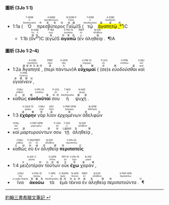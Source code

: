 #### 圖析 (3Jo 1:1)

- <rt>1:1a</rt> (<RUBY><ruby><ruby>Ὁ<rt>the/this/who</rt></ruby><rt>ὁ</rt></ruby><rt>T-NSM</rt></RUBY> <RUBY><ruby><ruby>πρεσβύτερος<rt>作長老的</rt></ruby><rt>πρεσβύτερος</rt></ruby><rt>A-NSM</rt></RUBY> <RUBY><ruby><ruby>Γαΐῳ<rt>該猶</rt></ruby><rt>Γάϊος</rt></ruby><rt>N-DSM-P</rt></RUBY>)S (<RUBY><ruby><ruby>τῷ<rt>the/this/who</rt></ruby><rt>ὁ</rt></ruby><rt>T-DSM</rt></RUBY> <RUBY><ruby><ruby><mark>ἀγαπητῷ ,°¹</mark><rt>親愛的</rt></ruby><rt>ἀγαπητός</rt></ruby><rt>A-DSM</rt></RUBY>)C
	- <rt>1:1b</rt> (<RUBY><ruby><ruby>ὃν°¹<rt>就是</rt></ruby><rt>ὅς, ἥ</rt></ruby><rt>R-ASM</rt></RUBY>)C (<RUBY><ruby><ruby>ἐγὼ<rt>我</rt></ruby><rt>ἐγώ</rt></ruby><rt>P-1NS</rt></RUBY>)S <RUBY><ruby><ruby><strong>ἀγαπῶ</strong><rt>所愛的</rt></ruby><rt>ἀγαπάω</rt></ruby><rt>V-PAI-1S</rt></RUBY> (<RUBY><ruby><ruby>ἐν<rt>心</rt></ruby><rt>ἐν</rt></ruby><rt>PREP</rt></RUBY> <RUBY><ruby><ruby>ἀληθείᾳ .  ¶ <rt>誠</rt></ruby><rt>ἀλήθεια</rt></ruby><rt>N-DSF</rt></RUBY>)A


#### 圖析 (3Jo 1:2–4)

- <rt>1:2a</rt> <RUBY><ruby><ruby>Ἀγαπητέ , <rt>親愛的兄弟阿</rt></ruby><rt>ἀγαπητός</rt></ruby><rt>A-VSM</rt></RUBY> (<RUBY><ruby><ruby>περὶ<rt>事</rt></ruby><rt>περί</rt></ruby><rt>PREP</rt></RUBY> <RUBY><ruby><ruby>πάντων<rt>凡</rt></ruby><rt>πᾶς</rt></ruby><rt>A-GPN</rt></RUBY>)A <RUBY><ruby><ruby><strong>εὔχομαί</strong><rt>我願</rt></ruby><rt>εὔχομαι</rt></ruby><rt>V-PNI-1S</rt></RUBY> { (<RUBY><ruby><ruby>σε<rt>你</rt></ruby><rt>σύ</rt></ruby><rt>P-2AS</rt></RUBY>)s <RUBY><ruby><ruby><em>εὐοδοῦσθαι</em><rt>興盛</rt></ruby><rt>εὐοδόω</rt></ruby><rt>V-PPN</rt></RUBY> <RUBY><ruby><ruby>καὶ<rt>and</rt></ruby><rt>καί</rt></ruby><rt>CONJ</rt></RUBY> <RUBY><ruby><ruby><em>ὑγιαίνειν , </em><rt>身體健壯</rt></ruby><rt>ὑγιαίνω</rt></ruby><rt>V-PAN</rt></RUBY>

- <RUBY><ruby><ruby>καθὼς<rt>正如</rt></ruby><rt>καθώς</rt></ruby><rt>CONJ</rt></RUBY> <RUBY><ruby><ruby><strong>εὐοδοῦταί</strong><rt>興盛</rt></ruby><rt>εὐοδόω</rt></ruby><rt>V-PPI-3S</rt></RUBY> <RUBY><ruby><ruby>σου<rt>你的</rt></ruby><rt>σύ</rt></ruby><rt>P-2GS</rt></RUBY> <RUBY><ruby><ruby>ἡ<rt>the/this/who</rt></ruby><rt>ὁ</rt></ruby><rt>T-NSF</rt></RUBY> <RUBY><ruby><ruby>ψυχή . <rt>靈魂</rt></ruby><rt>ψυχή</rt></ruby><rt>N-NSF</rt></RUBY>

- <rt>1:3</rt> <RUBY><ruby><ruby><strong>ἐχάρην</strong><rt>喜樂</rt></ruby><rt>χαίρω</rt></ruby><rt>V-2AOI-1S</rt></RUBY> <RUBY><ruby><ruby>γὰρ<rt>有</rt></ruby><rt>γάρ</rt></ruby><rt>CONJ</rt></RUBY> <RUBY><ruby><ruby>λίαν<rt>甚</rt></ruby><rt>λίαν</rt></ruby><rt>ADV</rt></RUBY> <RUBY><ruby><ruby><em>ἐρχομένων</em><rt>來</rt></ruby><rt>ἔρχομαι</rt></ruby><rt>V-PNP-GPM</rt></RUBY> <RUBY><ruby><ruby>ἀδελφῶν<rt>弟兄</rt></ruby><rt>ἀδελφός</rt></ruby><rt>N-GPM</rt></RUBY>

- <RUBY><ruby><ruby>καὶ<rt>and</rt></ruby><rt>καί</rt></ruby><rt>CONJ</rt></RUBY> <RUBY><ruby><ruby><em>μαρτυρούντων</em><rt>證明</rt></ruby><rt>μαρτυρέω</rt></ruby><rt>V-PAP-GPM</rt></RUBY> <RUBY><ruby><ruby>σου<rt>你</rt></ruby><rt>σύ</rt></ruby><rt>P-2GS</rt></RUBY> <RUBY><ruby><ruby>τῇ<rt>心裏存的</rt></ruby><rt>ὁ</rt></ruby><rt>T-DSF</rt></RUBY> <RUBY><ruby><ruby>ἀληθείᾳ , <rt>真理</rt></ruby><rt>ἀλήθεια</rt></ruby><rt>N-DSF</rt></RUBY>

- <RUBY><ruby><ruby>καθὼς<rt>正如</rt></ruby><rt>καθώς</rt></ruby><rt>CONJ</rt></RUBY> <RUBY><ruby><ruby>σὺ<rt>你</rt></ruby><rt>σύ</rt></ruby><rt>P-2NS</rt></RUBY> <RUBY><ruby><ruby>ἐν<rt>按</rt></ruby><rt>ἐν</rt></ruby><rt>PREP</rt></RUBY> <RUBY><ruby><ruby>ἀληθείᾳ<rt>真理</rt></ruby><rt>ἀλήθεια</rt></ruby><rt>N-DSF</rt></RUBY> <RUBY><ruby><ruby><strong>περιπατεῖς</strong><rt>而行</rt></ruby><rt>περιπατέω</rt></ruby><rt>V-PAI-2S</rt></RUBY>

- <rt>1:4</rt> <RUBY><ruby><ruby>μειζοτέραν<rt>大的</rt></ruby><rt>μέγας</rt></ruby><rt>A-ASF-C</rt></RUBY> <RUBY><ruby><ruby>τούτων<rt>比這個</rt></ruby><rt>οὗτος</rt></ruby><rt>D-GPN</rt></RUBY> <RUBY><ruby><ruby>οὐκ<rt>沒</rt></ruby><rt>οὐ</rt></ruby><rt>PRT-N</rt></RUBY> <RUBY><ruby><ruby><strong>ἔχω</strong><rt>有</rt></ruby><rt>ἔχω</rt></ruby><rt>V-PAI-1S</rt></RUBY> <RUBY><ruby><ruby>χαράν , <rt>喜樂</rt></ruby><rt>χαρά</rt></ruby><rt>N-ASF</rt></RUBY>

- <RUBY><ruby><ruby>ἵνα<rt>in order that/to</rt></ruby><rt>ἵνα</rt></ruby><rt>CONJ</rt></RUBY> <RUBY><ruby><ruby><strong>ἀκούω</strong><rt>我聽見</rt></ruby><rt>ἀκούω</rt></ruby><rt>V-PAS-1S</rt></RUBY> <RUBY><ruby><ruby>τὰ<rt>the/this/who</rt></ruby><rt>ὁ</rt></ruby><rt>T-APN</rt></RUBY> <RUBY><ruby><ruby>ἐμὰ<rt>我的</rt></ruby><rt>ἐμός</rt></ruby><rt>S-1SAPN</rt></RUBY> <RUBY><ruby><ruby>τέκνα<rt>兒女們</rt></ruby><rt>τέκνον</rt></ruby><rt>N-APN</rt></RUBY> <RUBY><ruby><ruby>ἐν<rt>按</rt></ruby><rt>ἐν</rt></ruby><rt>PREP</rt></RUBY> <RUBY><ruby><ruby>ἀληθείᾳ<rt>真理</rt></ruby><rt>ἀλήθεια</rt></ruby><rt>N-DSF</rt></RUBY> <RUBY><ruby><ruby><em>περιπατοῦντα .  ¶ </em><rt>而行</rt></ruby><rt>περιπατέω</rt></ruby><rt>V-PAP-APN</rt></RUBY>

---

[約翰三書希臘文筆記 ↵](3John-Notes.md)

